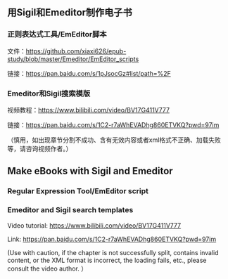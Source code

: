 ## 用Sigil和Emeditor制作电子书
### 正则表达式工具/EmEditor脚本
文件：https://github.com/xiaxi626/epub-study/blob/master/Emeditor/EmEditor_scripts

链接：https://pan.baidu.com/s/1pJsocGz#list/path=%2F
### Emeditor和Sigil搜索模版
视频教程：https://www.bilibili.com/video/BV17G411V777

链接：https://pan.baidu.com/s/1C2-r7aWhEVADhg860ETVKQ?pwd=97im

（慎用，如出现章节分割不成功、含有无效内容或者xml格式不正确、加载失败等，请咨询视频作者。）

## Make eBooks with Sigil and Emeditor
### Regular Expression Tool/EmEditor script

### Emeditor and Sigil search templates
Video tutorial: https://www.bilibili.com/video/BV17G411V777

Link: https://pan.baidu.com/s/1C2-r7aWhEVADhg860ETVKQ?pwd=97im

(Use with caution, if the chapter is not successfully split, contains invalid content, or the XML format is incorrect, the loading fails, etc., please consult the video author. ）
